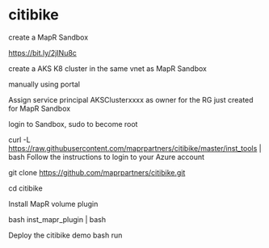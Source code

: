 # citibike

create a MapR Sandbox

https://bit.ly/2jINu8c

create a AKS K8 cluster in the same vnet as MapR Sandbox

manually using portal

Assign service principal AKSClusterxxxx as owner for the RG just created for MapR Sandbox

login to Sandbox, sudo to become root

curl -L https://raw.githubusercontent.com/maprpartners/citibike/master/inst_tools | bash
Follow the instructions to login to your Azure account

git clone https://github.com/maprpartners/citibike.git

cd citibike

Install MapR volume plugin

bash inst_mapr_plugin | bash

Deploy the citibike demo
bash run


